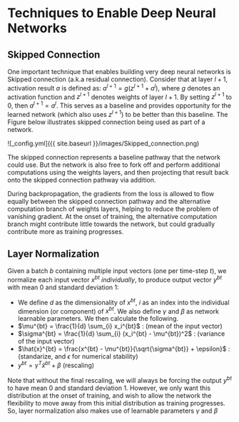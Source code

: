 # Techniques to Enable Deep Neural Networks

## Skipped Connection

One important technique that enables building very deep neural networks is Skipped connection (a.k.a residual connection). 
Consider that at layer $l+1$, activation result $a$ is defined as: $a^{l+1} = g(z^{l+1} + a^l)$, 
where $g$ denotes an activation function and $z^{l+1}$ denotes weights of layer $l+1$. By setting $z^{l+1}$ to 0, then $a^{l+1} = a^l$. 
This serves as a baseline and provides opportunity for the learned network (which also uses $z^{l+1}$) to be better than this baseline. 
The Figure below illustrates skipped connection being used as part of a network.

![_config.yml]({{ site.baseurl }}/images/Skipped_connection.png)

The skipped connection represents a baseline pathway that the network could use. 
But the network is also free to fork off and perform additional computations using the weights layers, 
and then projecting that result back onto the skipped connection pathway via addition. 

During backpropagation, the gradients from the loss is allowed to flow equally between the skipped connection pathway and 
the alternative computation branch of weights layers, helping to reduce the problem of vanishing gradient. 
At the onset of training, the alternative computation branch might contribute little towards the network, 
but could gradually contribute more as training progresses.

## Layer Normalization

Given a batch $b$ containing multiple input vectors (one per time-step $t$), 
we normalize each input vector $x^{bt}$ *individually*, to produce output vector $y^{bt}$ with mean 0 and standard deviation 1:
* We define $d$ as the dimensionality of $x^{bt}$, $i$ as an index into the individual dimension (or component) of $x^{bt}$. 
We also define $\gamma$ and $\beta$ as network learnable parameters. We then calculate the following.
* $\mu^{bt} = \frac{1}{d} \sum_{i} x_i^{bt}$ : (mean of the input vector)
* $\sigma^{bt} = \frac{1}{d} \sum_{i} (x_i^{bt} - \mu^{bt})^2$ : (variance of the input vector)
* $\hat{x}^{bt} = \frac{x^{bt} - \mu^{bt}}{\sqrt{\sigma^{bt}} + \epsilon}$ : (standarize, and $\epsilon$ for numerical stability)
* $y^{bt} = \gamma^{T} \hat{x}^{bt} + \beta$ (rescaling)

Note that without the final rescaling, we will always be forcing the output $y^{bt}$ to have mean 0 and standard deviation 1. 
However, we only want this distribution at the onset of training, and wish to allow the network the flexibility to 
move away from this initial distribution as training progresses. 
So, layer normalization also makes use of learnable parameters $\gamma$ and $\beta$
